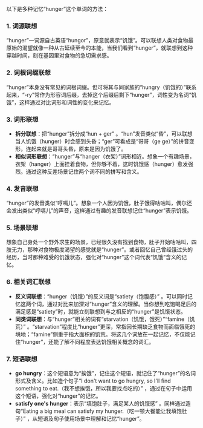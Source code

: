 以下是多种记忆“hunger”这个单词的方法：

### 1. 词源联想
“hunger”一词源自古英语“hungor”，原意就表示“饥饿”。可以联想人类对食物最原始的渴望就像一种从古延续至今的本能，当我们看到“hunger”，就联想到这种穿越时间，刻在基因里对食物的急切需求感。

### 2. 词根词缀联想
“hunger”本身没有常见的词根词缀。但可将其与同家族的“hungry（饥饿的）”联系起来，“-ry”常作为形容词后缀，去掉这个后缀后剩下“hunger”，词性变为名词“饥饿”，这样通过对比词形和词性的变化来记忆。

### 3. 词形联想
 - **拆分联想**：把“hunger”拆分成“hun + ger” 。“hun”发音类似“昏”，可以联想当人饥饿（hunger）时会感到头昏；“ger”可看成是“哥哥（ge ge）”的拼音变形，连起来就是哥哥头昏，原来是因为饥饿了。
 - **相似词形联想**：“hunger”与“hanger（衣架）”词形相近。想象一个有趣场景，衣架（hanger）上面挂着食物，但你够不着，这时饥饿感（hunger）愈发强烈。通过这种反差场景记住两个词不同的拼写和含义。

### 4. 发音联想
“hunger”的发音类似“哼嗝儿”。想象一个人因为饥饿，肚子饿得咕咕叫，偶尔还会发出类似“哼嗝儿”的声音，这样通过有趣的发音联想记住“hunger”表示饥饿。

### 5. 场景联想
想象自己身处一个野外求生的场景，已经很久没有找到食物，肚子开始咕咕叫，四肢无力，那种对食物极度渴望的感觉就是“hunger”。或者回忆自己曾经饿过头的经历，当时那种难受的饥饿状态，强化对“hunger”这个词代表“饥饿”含义的记忆。

### 6. 相关词汇联想
 - **反义词联想**：“hunger（饥饿）”的反义词是“satiety（饱腹感）” 。可以同时记忆这两个词，通过对比来加深对“hunger”含义的理解。当你想到吃饱喝足后的满足感是“satiety”时，就能立刻联想到与之相反的“hunger”是饥饿状态。
 - **同类词联想**：与“hunger”相关的词有“starvation（饥饿，饿死）”“famine（饥荒）” 。“starvation”程度比“hunger”更深，常指因长期缺乏食物而面临饿死的境地；“famine”侧重于指大面积的饥荒。将这几个词放在一起记忆，不仅能记住“hunger”，还能了解不同程度表达饥饿相关概念的词汇。

### 7. 短语联想
 - **go hungry**：这个短语意为“挨饿”，记住这个短语，就记住了“hunger”的名词形式及含义。比如造个句子“I don't want to go hungry, so I'll find something to eat.（我不想挨饿，所以我要找点吃的）” ，通过在句子中运用这个短语，强化对“hunger”的记忆。
 - **satisfy one's hunger**：表示“填饱肚子，满足某人的饥饿感” 。同样通过造句“Eating a big meal can satisfy my hunger.（吃一顿大餐能让我填饱肚子）” ，从短语及句子使用场景中理解和记忆“hunger”。 